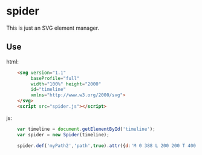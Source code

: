 # spider
This is just an SVG element manager.

## Use

html:
```html
	<svg version="1.1"
	     baseProfile="full"
	     width="100%" height="2000" 
	     id="timeline" 
	     xmlns="http://www.w3.org/2000/svg">
	</svg>
	<script src="spider.js"></script>
```
js:
```js
	var timeline = document.getElementById('timeline');
	var spider = new Spider(timeline);

	spider.def('myPath2','path',true).attr({d:'M 0 388 L 200 200 T 400 400' , fill:'red'});
```